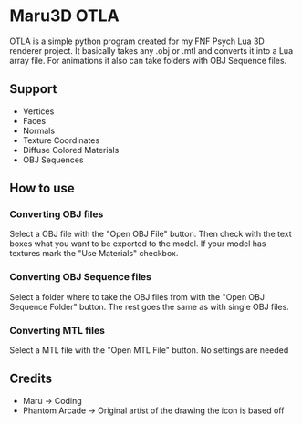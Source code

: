# Maru3D OTLA
OTLA is a simple python program created for my FNF Psych Lua 3D renderer project.
It basically takes any .obj or .mtl and converts it into a Lua array file.
For animations it also can take folders with OBJ Sequence files.

## Support
* Vertices
* Faces
* Normals
* Texture Coordinates
* Diffuse Colored Materials
* OBJ Sequences

## How to use
### Converting OBJ files
Select a OBJ file with the "Open OBJ File" button. Then check with the text boxes what you want to be exported to the model.
If your model has textures mark the "Use Materials" checkbox.
### Converting OBJ Sequence files
Select a folder where to take the OBJ files from with the "Open OBJ Sequence Folder" button.
The rest goes the same as with single OBJ files.
### Converting MTL files
Select a MTL file with the "Open MTL File" button. No settings are needed

## Credits
* Maru -> Coding
* Phantom Arcade -> Original artist of the drawing the icon is based off
